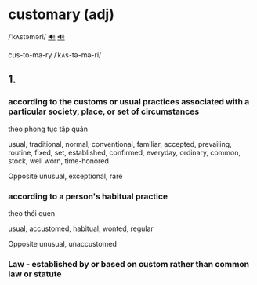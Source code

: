 # customary (adj)

/ˈkʌstəməri/ [🔊](https://www.oxfordlearnersdictionaries.com/media/english/uk_pron/c/cus/custo/customary__gb_1.mp3) [🔊](https://www.oxfordlearnersdictionaries.com/media/english/us_pron/c/cus/custo/customary__us_1.mp3)

cus-to-ma-ry /ˈkʌs-tə-mə-ri/

## 1.

### according to the customs or usual practices associated with a particular society, place, or set of circumstances

theo phong tục tập quán

usual, traditional, normal, conventional, familiar, accepted, prevailing, routine, fixed, set, established, confirmed, everyday, ordinary, common, stock, well worn, time-honored

Opposite unusual, exceptional, rare

### according to a person's habitual practice

theo thói quen

usual, accustomed, habitual, wonted, regular

Opposite unusual, unaccustomed

### Law - established by or based on custom rather than common law or statute